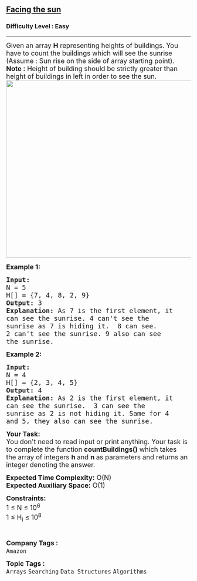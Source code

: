 <h2><a href="https://practice.geeksforgeeks.org/problems/facing-the-sun2126/1?page=2&difficulty[]=0&status[]=unsolved&category[]=Arrays&sortBy=submissions">Facing the sun</a></h2><h3>Difficulty Level : Easy</h3><hr><div class="problems_problem_content__Xm_eO"><p><span style="font-size:18px">Given an array <strong>H</strong> representing heights of buildings. You have to count the buildings which will see the sunrise (Assume : Sun rise on the side of array starting point).<br>
<strong>Note :</strong> Height of building should be strictly greater than height of buildings in left in order to see the sun.</span><br>
<span style="font-size:18px"><img alt="" src="https://contribute.geeksforgeeks.org/wp-content/uploads/Building.png" style="height:484px; width:676px"></span></p>

<p><span style="font-size:18px"><strong>Example 1:</strong></span></p>

<pre><span style="font-size:18px"><strong>Input:</strong> 
N = 5
H[] = {7, 4, 8, 2, 9}
<strong>Output:</strong> 3
<strong>Explanation:</strong> As 7 is the first element, it
can see the sunrise. 4 can't see the
sunrise as 7 is hiding it.  8 can see.
2 can't see the sunrise. 9 also can see
the sunrise.
</span></pre>

<p><span style="font-size:18px"><strong>Example 2:</strong></span></p>

<pre><span style="font-size:18px"><strong>Input:</strong> 
N = 4
H[] = {2, 3, 4, 5}
<strong>Output:</strong> 4
<strong>Explanation:</strong> As 2 is the first element, it
can see the sunrise.  3 can see the
sunrise as 2 is not hiding it. Same for 4
and 5, they also can see the sunrise.
</span></pre>

<p><span style="font-size:18px"><strong>Your Task:&nbsp;&nbsp;</strong><br>
You don't need to read input or print anything. Your task is to complete the function&nbsp;<strong>countBuildings</strong><strong>()</strong>&nbsp;which takes the&nbsp;array of&nbsp;integers <strong>h&nbsp;</strong>and&nbsp;<strong>n</strong><strong>&nbsp;</strong>as parameters and returns an integer denoting the answer.</span></p>

<p><span style="font-size:18px"><strong>Expected Time Complexity:</strong>&nbsp;O(N)<br>
<strong>Expected Auxiliary Space:</strong>&nbsp;O(1)</span></p>

<p><span style="font-size:18px"><strong>Constraints:</strong><br>
1 ≤ N ≤ 10<sup>6</sup><br>
1 ≤ H<sub>i</sub> ≤ 10<sup>8</sup></span></p>

<p>&nbsp;</p>
</div><p><span style=font-size:18px><strong>Company Tags : </strong><br><code>Amazon</code>&nbsp;<br><p><span style=font-size:18px><strong>Topic Tags : </strong><br><code>Arrays</code>&nbsp;<code>Searching</code>&nbsp;<code>Data Structures</code>&nbsp;<code>Algorithms</code>&nbsp;